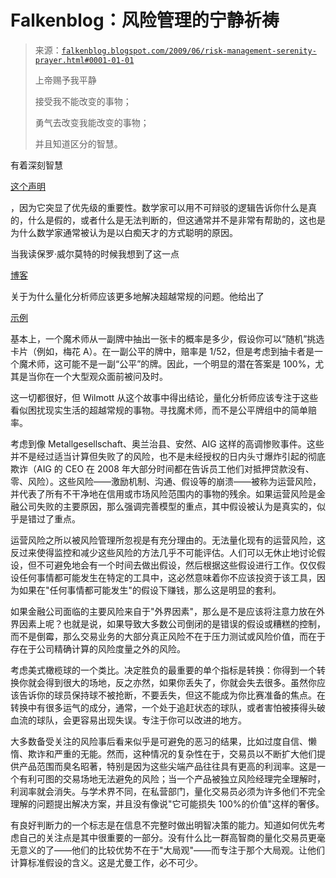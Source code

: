 <!--yml

类别：未分类

日期：2024 年 05 月 12 日 21:56:37

-->

# Falkenblog：风险管理的宁静祈祷

> 来源：[`falkenblog.blogspot.com/2009/06/risk-management-serenity-prayer.html#0001-01-01`](http://falkenblog.blogspot.com/2009/06/risk-management-serenity-prayer.html#0001-01-01)
> 
> 上帝赐予我平静
> 
> 接受我不能改变的事物；
> 
> 勇气去改变我能改变的事物；
> 
> 并且知道区分的智慧。

有着深刻智慧

[这个声明](http://www.cptryon.org/prayer/special/serenity.html)

，因为它突显了优先级的重要性。数学家可以用不可辩驳的逻辑告诉你什么是真的，什么是假的，或者什么是无法判断的，但这通常并不是非常有帮助的，这也是为什么数学家通常被认为是以白痴天才的方式聪明的原因。

当我读保罗·威尔莫特的时候我想到了这一点

[博客](http://www.wilmott.com/blogs/paul/index.cfm/2009/6/24/FSA-Its-Worse-Than-I-Feared)

关于为什么量化分析师应该更多地解决超越常规的问题。他给出了

[示例](http://www.wilmott.com/blogs/paul/index.cfm/2008/12/12/Magicians-And-Mathematicians)

基本上，一个魔术师从一副牌中抽出一张卡的概率是多少，假设你可以“随机”挑选卡片（例如，梅花 A）。在一副公平的牌中，赔率是 1/52，但是考虑到抽卡者是一个魔术师，这可能不是一副“公平”的牌。因此，一个明显的潜在答案是 100%，尤其是当你在一个大型观众面前被问及时。

这一切都很好，但 Wilmott 从这个故事中得出结论，量化分析师应该专注于这些看似困扰现实生活的超越常规的事物。寻找魔术师，而不是公平牌组中的简单赔率。

考虑到像 Metallgesellschaft、奥兰治县、安然、AIG 这样的高调惨败事件。这些并不是经过适当计算但失败了的风险，也不是未经授权的日内头寸爆炸引起的彻底欺诈（AIG 的 CEO 在 2008 年大部分时间都在告诉员工他们对抵押贷款没有、零、风险）。这些风险——激励机制、沟通、假设等的崩溃——被称为运营风险，并代表了所有不干净地在信用或市场风险范围内的事物的残余。如果运营风险是金融公司失败的主要原因，那么强调完善模型的重点，其中假设被认为是真实的，似乎是错过了重点。

运营风险之所以被风险管理所忽视是有充分理由的。无法量化现有的运营风险，这反过来使得监控和减少这些风险的方法几乎不可能评估。人们可以无休止地讨论假设，但不可避免地会有一个时间去做出假设，然后根据这些假设进行工作。仅仅假设任何事情都可能发生在特定的工具中，这必然意味着你不应该投资于该工具，因为如果在"任何事情都可能发生"的假设下赚钱，那么这是明显的套利。

如果金融公司面临的主要风险来自于"外界因素"，那么是不是应该将注意力放在外界因素上呢？也就是说，如果导致大多数公司倒闭的是错误的假设或糟糕的控制，而不是倒霉，那么交易业务的大部分真正风险不在于压力测试或风险价值，而在于存在于公司精确计算的风险度量之外的风险。

考虑美式橄榄球的一个类比。决定胜负的最重要的单个指标是转换：你得到一个转换你就会得到很大的场地，反之亦然，如果你丢失了，你就会失去很多。虽然你应该告诉你的球员保持球不被抢断，不要丢失，但这不能成为你比赛准备的焦点。在转换中有很多运气的成分，通常，一个处于追赶状态的球队，或者害怕被揍得头破血流的球队，会更容易出现失误。专注于你可以改进的地方。

大多数备受关注的风险事后看来似乎是可避免的恶习的结果，比如过度自信、懒惰、欺诈和严重的无能。然而，这种情况的复杂性在于，交易员以不断扩大他们提供产品范围而臭名昭著，特别是因为这些尖端产品往往具有更高的利润率。这是一个有利可图的交易场地无法避免的风险；当一个产品被独立风险经理完全理解时，利润率就会消失。与学术界不同，在私营部门，量化交易员必须为许多他们不完全理解的问题提出解决方案，并且没有像说"它可能损失 100%的价值"这样的奢侈。

有良好判断力的一个标志是在信息不完整时做出明智决策的能力。知道如何优先考虑自己的关注点是其中很重要的一部分。没有什么比一群高智商的量化交易员更毫无意义的了——他们的比较优势不在于"大局观"——而专注于那个大局观。让他们计算标准假设的含义。这是尤曼工作，必不可少。

